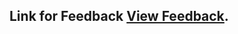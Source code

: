 ## Link for Feedback [View Feedback](https://drive.google.com/file/d/1c7WmbfjpCTajKRyZp6nk84V0pk7NsDdX/view?usp=sharing).
